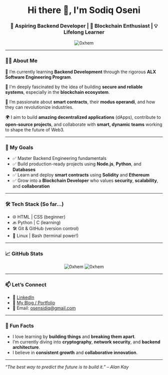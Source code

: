 <h1 align="center">Hi there 👋, I'm Sodiq Oseni</h1>
<h3 align="center">🚀 Aspiring Backend Developer | 🔐 Blockchain Enthusiast | 💡 Lifelong Learner</h3>

<p align="center">
  <img src="https://komarev.com/ghpvc/?username=0xhem&label=Profile%20views&color=0e75b6&style=flat" alt="0xhem" />
</p>

---

### 👨‍💻 About Me

🌱 I’m currently learning **Backend Development** through the rigorous **ALX Software Engineering Program**.

🔐 I'm deeply fascinated by the idea of building **secure and reliable systems**, especially in the **blockchain ecosystem**.

🧠 I’m passionate about **smart contracts**, their **modus operandi**, and how they can revolutionize industries.

🌍 I aim to build **amazing decentralized applications** (dApps), contribute to **open-source projects**, and collaborate with **smart, dynamic teams** working to shape the future of Web3.

---

### 🚀 My Goals

- ✅ Master Backend Engineering fundamentals
- ✅ Build production-ready projects using **Node.js**, **Python**, and **Databases**
- ✅ Learn and deploy **smart contracts** using **Solidity** and **Ethereum**
- ✅ Grow into a **Blockchain Developer** who values **security**, **scalability**, and **collaboration**

---

### 🛠️ Tech Stack (So far...)

- 🌐 HTML | CSS (beginner)
- 🔙 Python | C (learning)
- 🛠️ Git & GitHub (version control)
- 🐧 Linux | Bash (terminal power!)

---

### 📈 GitHub Stats

<p align="center">
  <img src="https://github-readme-stats.vercel.app/api?username=0xhem&show_icons=true&theme=radical" alt="0xhem" />
  <img src="https://github-readme-stats.vercel.app/api/top-langs/?username=0xhem&layout=compact&theme=radical" alt="0xhem" />
</p>

---

### 📫 Let’s Connect

- 💼 [LinkedIn](https://www.linkedin.com/in/sodiq-oseni-606418238/) 
- 📝 [My Blog / Portfolio]() 
- 📧 Email: osensidiq@gmail.com 

---

### 🧩 Fun Facts

- I love learning by **building things** and **breaking them apart**.
- I’m currently diving into **cryptography**, **network security**, and **backend architecture**.
- I believe in **consistent growth** and **collaborative innovation**.

---

*“The best way to predict the future is to build it.” – Alan Kay*
